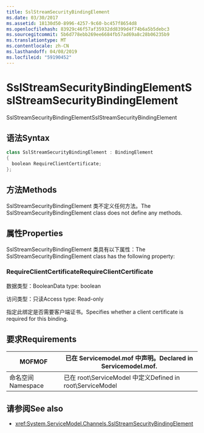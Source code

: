```yaml
---
title: SslStreamSecurityBindingElement
ms.date: 03/30/2017
ms.assetid: 18130d50-8996-4257-9c60-bc457f8654d8
ms.openlocfilehash: 83929c46f57af35932dd8399d4f74b6a5b5debc3
ms.sourcegitcommit: 5b6d778ebb269ee6684fb57ad69a8c28b06235b9
ms.translationtype: MT
ms.contentlocale: zh-CN
ms.lasthandoff: 04/08/2019
ms.locfileid: "59190452"
---
```

# <a name="sslstreamsecuritybindingelement"></a><span data-ttu-id="ef0a4-102">SslStreamSecurityBindingElement</span><span class="sxs-lookup"><span data-stu-id="ef0a4-102">SslStreamSecurityBindingElement</span></span>
<span data-ttu-id="ef0a4-103">SslStreamSecurityBindingElement</span><span class="sxs-lookup"><span data-stu-id="ef0a4-103">SslStreamSecurityBindingElement</span></span>  
  
## <a name="syntax"></a><span data-ttu-id="ef0a4-104">语法</span><span class="sxs-lookup"><span data-stu-id="ef0a4-104">Syntax</span></span>  
  
```csharp
class SslStreamSecurityBindingElement : BindingElement  
{  
  boolean RequireClientCertificate;  
};  
```  
  
## <a name="methods"></a><span data-ttu-id="ef0a4-105">方法</span><span class="sxs-lookup"><span data-stu-id="ef0a4-105">Methods</span></span>  
 <span data-ttu-id="ef0a4-106">SslStreamSecurityBindingElement 类不定义任何方法。</span><span class="sxs-lookup"><span data-stu-id="ef0a4-106">The SslStreamSecurityBindingElement class does not define any methods.</span></span>  
  
## <a name="properties"></a><span data-ttu-id="ef0a4-107">属性</span><span class="sxs-lookup"><span data-stu-id="ef0a4-107">Properties</span></span>  
 <span data-ttu-id="ef0a4-108">SslStreamSecurityBindingElement 类具有以下属性：</span><span class="sxs-lookup"><span data-stu-id="ef0a4-108">The SslStreamSecurityBindingElement class has the following property:</span></span>  
  
### <a name="requireclientcertificate"></a><span data-ttu-id="ef0a4-109">RequireClientCertificate</span><span class="sxs-lookup"><span data-stu-id="ef0a4-109">RequireClientCertificate</span></span>  
 <span data-ttu-id="ef0a4-110">数据类型：Boolean</span><span class="sxs-lookup"><span data-stu-id="ef0a4-110">Data type: boolean</span></span>  
  
 <span data-ttu-id="ef0a4-111">访问类型：只读</span><span class="sxs-lookup"><span data-stu-id="ef0a4-111">Access type: Read-only</span></span>  
  
 <span data-ttu-id="ef0a4-112">指定此绑定是否需要客户端证书。</span><span class="sxs-lookup"><span data-stu-id="ef0a4-112">Specifies whether a client certificate is required for this binding.</span></span>  
  
## <a name="requirements"></a><span data-ttu-id="ef0a4-113">要求</span><span class="sxs-lookup"><span data-stu-id="ef0a4-113">Requirements</span></span>  
  
|<span data-ttu-id="ef0a4-114">MOF</span><span class="sxs-lookup"><span data-stu-id="ef0a4-114">MOF</span></span>|<span data-ttu-id="ef0a4-115">已在 Servicemodel.mof 中声明。</span><span class="sxs-lookup"><span data-stu-id="ef0a4-115">Declared in Servicemodel.mof.</span></span>|  
|---------|-----------------------------------|  
|<span data-ttu-id="ef0a4-116">命名空间</span><span class="sxs-lookup"><span data-stu-id="ef0a4-116">Namespace</span></span>|<span data-ttu-id="ef0a4-117">已在 root\ServiceModel 中定义</span><span class="sxs-lookup"><span data-stu-id="ef0a4-117">Defined in root\ServiceModel</span></span>|  
  
## <a name="see-also"></a><span data-ttu-id="ef0a4-118">请参阅</span><span class="sxs-lookup"><span data-stu-id="ef0a4-118">See also</span></span>

- <xref:System.ServiceModel.Channels.SslStreamSecurityBindingElement>
